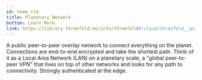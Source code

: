 ```yaml
---
id: home_cta
title: Planetary Network
button: Learn More
link: https://library.threefold.me/info/threefold#/cloud/threefold__qss_filesystem
---
```


A public peer-to-peer overlay network to connect everything on the planet. Connections are end-to-end encrypted and take the shortest path. Think of it as a Local Area Network (LAN) on a planetary scale, a "global peer-to-peer VPN" that lives on top of other networks and looks for any path to connectivity. Strongly authenticated at the edge.